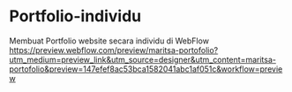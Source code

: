 # Portfolio-individu
Membuat Portfolio website secara individu di WebFlow
https://preview.webflow.com/preview/maritsa-portofolio?utm_medium=preview_link&utm_source=designer&utm_content=maritsa-portofolio&preview=147efef8ac53bca1582041abc1af051c&workflow=preview
